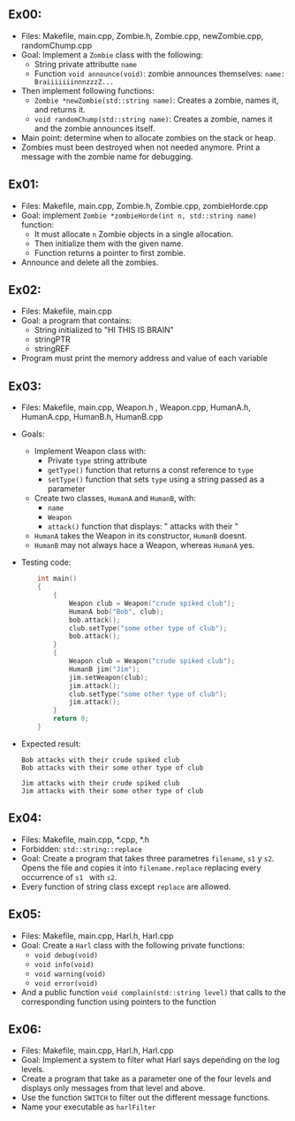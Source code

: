 ## Ex00:
- Files: Makefile, main.cpp, Zombie.h, Zombie.cpp, newZombie.cpp, randomChump.cpp
- Goal: Implement a `Zombie` class with the following:
    - String private attributte `name`
    - Function `void announce(void)`: zombie announces themselves: `name: BraiiiiiiinnnzzzZ...`
- Then implement following functions:
    - `Zombie *newZombie(std::string name)`: Creates a zombie, names it, and returns it.
    - `void randomChump(std::string name)`: Creates a zombie, names it and the zombie announces itself.
- Main point: determine when to allocate zombies on the stack or heap.
- Zombies must been destroyed when not needed anymore. Print a message with the zombie name for debugging.

## Ex01:
- Files: Makefile, main.cpp, Zombie.h, Zombie.cpp, zombieHorde.cpp
- Goal: implement `Zombie *zombieHorde(int n, std::string name)` function:
    - It must allocate `n` Zombie objects in a single allocation.
    - Then initialize them with the given name.
    - Function returns a pointer to first zombie.
- Announce and delete all the zombies.

## Ex02:
- Files: Makefile, main.cpp
- Goal: a program that contains:
    - String initialized to "HI THIS IS BRAIN"
    - stringPTR
    - stringREF
- Program must print the memory address and value of each variable

## Ex03:
- Files: Makefile, main.cpp, Weapon.h , Weapon.cpp, HumanA.h, HumanA.cpp, HumanB.h, HumanB.cpp
- Goals:
    - Implement Weapon class with:
        - Private `type` string attribute
        - `getType()` function that returns a const reference to `type`
        - `setType()` function that sets `type` using a string passed as a parameter
    - Create two classes, `HumanA` and `HumanB`, with:
        - `name`
        - `Weapon`
        - `attack()` function that displays: "<name> attacks with their <weapon type>" 
    - `HumanA` takes the Weapon in its constructor, `HumanB` doesnt.
    - `HumanB` may not always hace a Weapon, whereas `HumanA` yes.

- Testing code:
    ```c++
        int main()
        {
            {
                Weapon club = Weapon("crude spiked club");
                HumanA bob("Bob", club);
                bob.attack();
                club.setType("some other type of club");
                bob.attack();
            }
            {
                Weapon club = Weapon("crude spiked club");
                HumanB jim("Jim");
                jim.setWeapon(club);
                jim.attack();
                club.setType("some other type of club");
                jim.attack();
            }
            return 0;
        }
    ```
- Expected result:
    ```
    Bob attacks with their crude spiked club
    Bob attacks with their some other type of club
    
    Jim attacks with their crude spiked club
    Jim attacks with their some other type of club
    ```
## Ex04:
- Files: Makefile, main.cpp, *.cpp, *.h 
- Forbidden: `std::string::replace`
- Goal: Create a program that takes three parametres `filename`, `s1` y `s2`.
Opens the file and copies it into `filename.replace` replacing every occurrence of `s1 ` with `s2`.
- Every function of string class except `replace` are allowed.
 
## Ex05:
- Files: Makefile, main.cpp, Harl.h, Harl.cpp
- Goal: Create a `Harl` class with the following private functions:
    - `void debug(void)`
    - `void info(void)`
    - `void warning(void)`
    - `void error(void)`
- And a public function `void complain(std::string level)` that calls to the corresponding function using
pointers to the function

## Ex06:
- Files: Makefile, main.cpp, Harl.h, Harl.cpp
- Goal: Implement a system to filter what Harl says depending on the log levels.
- Create a program that take as a parameter one of the four levels and displays only messages from that level
    and above.
- Use the function `SWITCH` to filter out the different message functions.
- Name your executable as `harlFilter`

